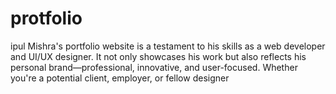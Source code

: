 # protfolio
ipul Mishra's portfolio website is a testament to his skills as a web developer and UI/UX designer. It not only showcases his work but also reflects his personal brand—professional, innovative, and user-focused. Whether you're a potential client, employer, or fellow designer
